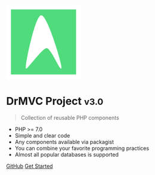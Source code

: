 ![Image of Yaktocat](/img/logo_green_200.png)

# DrMVC Project <small>v3.0</small>

> Collection of reusable PHP components

* PHP >= 7.0
* Simple and clear code
* Any components available via packagist
* You can combine your favorite programming practices
* Almost all popular databases is supported

[GitHub](https://github.com/drmvc/)
[Get Started](#drmvc-project)
